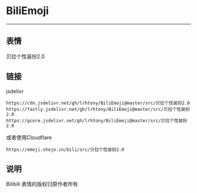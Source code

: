 # BiliEmoji
---
## 表情
贝拉个性装扮2.0
## 链接
jsdelivr
```
https://cdn.jsdelivr.net/gh/lrhtony/BiliEmoji@master/src/贝拉个性装扮2.0
https://fastly.jsdelivr.net/gh/lrhtony/BiliEmoji@master/src/贝拉个性装扮2.0
https://gcore.jsdelivr.net/gh/lrhtony/BiliEmoji@master/src/贝拉个性装扮2.0
```
或者使用Cloudflare
```
https://emoji.shojo.cn/bili/src/贝拉个性装扮2.0
```
## 说明
Bilibili 表情的版权归原作者所有
